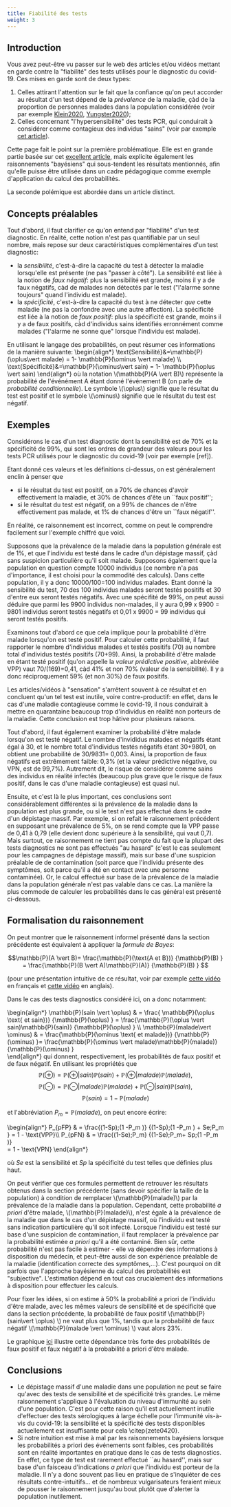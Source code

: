 ```yaml
---
title: Fiabilité des tests
weight: 3
---
```



## **Introduction**

Vous avez peut-être vu passer sur le web des articles et/ou vidéos mettant en garde contre la "fiabilité" des tests utilisés pour le diagnostic du covid-19. Ces mises en garde sont de deux types:
 1. Celles attirant l'attention sur le fait que la confiance qu'on peut accorder au résultat d'un test dépend de la _prévalence_ de la maladie, çàd de la proportion de personnes malades dans la population considérée (voir par exemple [Klein2020](https://tracts.gallimard.fr/fr/products/tracts-de-crise-n-25-je-ne-suis-pas-medecin-mais), [Yungster2020](https://medium.com/@niryungster/where-you-live-affects-what-your-covid-19-test-means-a9cd798fcd10));
 2. Celles concernant "l'hypersensibilité" des tests PCR, qui conduirait à considérer comme contagieux des individus "sains" (voir par exemple [cet article](https://www.lemonde.fr/les-decodeurs/article/2020/09/09/covid-19-l-hypersensibilite-des-tests-pcr-entre-intox-et-vrai-debat_6051528_4355770.html)).

Cette page fait le point sur la première problématique. Elle est en grande partie basée sur cet [excellent article](https://www.zeterinaires.fr/nofakemed/2020/04/29/tests-diagnostiques-comment-pas-fiables/), mais explicite également les raisonnements "bayésiens" qui sous-tendent les résultats mentionnés, afin qu'elle puisse être utilisée dans un cadre pédagogique comme exemple d'application du calcul des probabilités.


La seconde polémique est abordée dans un article distinct.


## **Concepts préalables**

Tout d'abord, il faut clarifier ce qu'on entend par "fiabilité" d'un test diagnostic. En réalité, cette notion n'est pas quantifiable par un seul nombre, mais repose sur deux caractéristiques complémentaires d'un test diagnostic:

 * la _sensibilité_, c'est-à-dire la capacité du test à détecter la maladie lorsqu'elle est présente (ne pas "passer à côté"). La sensibilité est liée à la notion de _faux négatif_: plus la sensibilité est grande, moins il y a de faux négatifs, càd de malades non détectés par le test ("l'alarme sonne toujours" quand l'individu est malade).
 * la _spécificité_, c'est-à-dire la capacité du test à ne détecter _que_ cette maladie (ne pas la confondre avec une autre affection).  La spécificité est liée à la notion de _faux positif_: plus la spécificité est grande,  moins il y a de faux positifs, càd d'individus sains identifiés erronnément comme malades ("l'alarme ne sonne que" lorsque l'individu est malade).


En utilisant le langage des probabilités, on peut résumer ces informations de la manière suivante: 
\begin{align*}
\text{Sensibilité}&=\mathbb{P}(\oplus\vert malade) = 1- \mathbb{P}(\ominus \vert malade)   \\\\
\text{Spécificité}&=\mathbb{P}(\ominus\vert sain) = 1- \mathbb{P}(\oplus \vert sain) 
\end{align*}
où la notation  \\(\mathbb{P}(A \vert B)\\) représente la probabilité de l'événément A étant donné l'événement B (on parle de _probabilité conditionnelle_). Le symbole \\(\oplus\\) signifie que le résultat du test est positif et le symbole \\(\ominus\\) signifie que le résultat du test est négatif.


## **Exemples**

Considérons le cas d'un test diagnostic dont la sensibilité est de 70\% et la spécificité de 99\%, qui sont les ordres de grandeur des valeurs pour les tests PCR utilisés pour le diagnostic du covid-19 (voir par exemple [ref]). 

Etant donné ces valeurs et les définitions ci-dessus, on est généralement enclin à penser que
 * si le résultat du test est positif, on a 70\% de chances d'avoir effectivement la maladie, et 30\% de chances d'ête un ``faux positif'';
 * si le résultat du test est négatif, on a 99\% de chances de n'être effectivement pas malade, et 1\% de chances d'être un ``faux négatif''.


En réalité, ce raisonnement est incorrect, comme on peut le comprendre facilement sur l'exemple chiffré que voici.

Supposons que la prévalence de la maladie dans la population générale est de 1\%, et que l'individu est testé dans le cadre d'un dépistage massif, çàd sans suspicion particulière qu'il soit malade. Supposons également que la population en question compte 10000 individus (ce nombre n'a pas d'importance, il est choisi pour la commodité des calculs). Dans cette population, il y a donc 10000/100=100 individus malades. Etant donné la sensibilité du test, 70 des 100 individus malades seront testés positifs et 30 d'entre eux seront testés négatifs. Avec une spécifité de 99\%, on peut aussi déduire que parmi les 9900 individus non-malades, il y aura 0,99 x 9900 = 9801 individus seront testés négatifs et 0,01 x 9900 = 99 individus qui seront testés positifs.

Examinons tout d'abord ce que cela implique pour la probabilité d'être malade lorsqu'on est testé positif. Pour calculer cette probabilité, il faut rapporter le nombre d'individus malades et testés positifs (70) au nombre total d'individus testés positifs (70+99). Ainsi, la probabilité d'être malade en étant testé positif (qu'on appelle la _valeur prédictive positive_, abbréviée VPP) vaut 70/(169)=0,41, càd 41\% et non 70\% (valeur de la sensibilité). Il y a donc réciproquement 59\% (et non 30\%) de faux positifs.

Les articles/vidéos à "sensation" s'arrêtent souvent à ce résultat et en concluent qu'un tel test est inutile, voire contre-productif: en effet, dans le cas d'une maladie contagieuse comme le covid-19, il nous conduirait à mettre en quarantaine beaucoup trop d'individus en réalité non porteurs de la maladie.
Cette conclusion est trop hâtive pour plusieurs raisons. 

Tout d'abord, il faut également examiner la probabilité d'être malade lorsqu'on est testé négatif. Le nombre d'invididus malades et négatifs étant égal à 30, et le nombre total d'individus testés négatifs étant 30+9801, on obtient une probabilité de 30/9831= 0,003. Ainsi, la proportion de faux négatifs est extrêmement faible: 0,3\% (et la valeur prédictive négative, ou VPN, est de 99,7\%). Autrement dit, le risque de considérer comme sains des individus en réalité infectés (beaucoup plus grave que le risque de faux positif, dans le cas d'une maladie contagieuse)  est quasi nul.

Ensuite, et c'est là le plus important, ces conclusions sont considérablement différentes si la prévalence de la maladie dans la population est plus grande, ou si le test n'est pas effectué dans le cadre d'un dépistage massif. Par exemple, si on refait le raisonnement précédent en supposant une prévalence de 5\%, on se rend compte que la VPP passe de 0,41 à 0,79 (elle devient donc supérieure à la sensibilité, qui vaut 0,7). Mais surtout, ce raisonnement ne tient pas compte du fait que la plupart des tests diagnostics ne sont pas effectués "au hasard" (c'est le cas seulement pour les campagnes de dépistage massif), mais sur base d'une suspicion préalable de de contamination (soit parce que l'individu présente des symptômes, soit parce qu'il a été en contact avec une personne contaminée). Or, le calcul effectué sur base de la prévalence de la maladie dans la population générale n'est pas valable dans ce cas. La manière la plus commode de calculer les probabilités dans le cas général est présenté ci-dessous.


## **Formalisation du raisonnement**

On peut montrer que le raisonnement informel présenté dans la section précédente est équivalent à appliquer la _formule de Bayes_:

$$\mathbb{P}(A \vert B)= \frac{\mathbb{P}(\text{A et B})} {\mathbb{P}(B) } = \frac{\mathbb{P}(B \vert A)\mathbb{P}(A)} {\mathbb{P}(B) } $$

(pour une présentation intuitive de ce résultat, voir par exemple 
[cette vidéo](https://youtu.be/X0gYOzxua64?t=33) en français et [cette vidéo](https://www.youtube.com/watch?v=HZGCoVF3YvM) en anglais).

Dans le cas des tests diagnostics considéré ici, on a donc notamment:

\begin{align*}
\mathbb{P}(sain \vert \oplus) & =  \frac{ \mathbb{P}(\oplus \text{ et sain})} {\mathbb{P}(\oplus) } = \frac{\mathbb{P}(\oplus \vert sain)\mathbb{P}(sain)} {\mathbb{P}(\oplus) }  \\\\
\mathbb{P}(malade\vert \ominus) & = \frac{\mathbb{P}(\ominus \text{ et malade})} {\mathbb{P}(\ominus) }= \frac{\mathbb{P}(\ominus \vert malade)\mathbb{P}(malade)} {\mathbb{P}(\ominus) }  
\end{align*}
qui donnent, respectivement, les probabilités de faux positif et de faux négatif.
En utilisant les propriétés que
$$ \mathbb{P}(\oplus) = \mathbb{P}(\oplus \vert sain)\mathbb{P}(sain) + \mathbb{P}(\oplus \vert malade)\mathbb{P}(malade), $$
$$ \mathbb{P}(\ominus) = \mathbb{P}(\ominus \vert malade)\mathbb{P}(malade) + \mathbb{P}(\ominus \vert sain)\mathbb{P}(sain),$$ 
$$\mathbb{P}(sain)=1 - \mathbb{P}(malade)$$

et l'abbréviation $P_m=\mathbb{P}(malade)$, on peut encore écrire:


\begin{align*}
P_{pFP} & = \frac{(1-Sp)\;(1 -P_m )} {(1-Sp)\;(1 -P_m ) + Se\;P_m } = 1 - \text{VPP}\\\\
P_{pFN} & = \frac{(1-Se)\;P_m} {(1-Se)\;P_m+ Sp\;(1 -P_m )}  
= 1 - \text{VPN}
\end{align*}

où $Se$ est la sensibilité et $Sp$ la spécificité du test telles que définies plus haut. 

On peut vérifier que ces formules permettent de retrouver les résultats obtenus dans la section précédente (sans devoir spécifier la taille de la population) à condition de remplacer 
\\(\mathbb{P}(malade)\\) par la prévalence de la maladie dans la population.
Cependant, cette probabilité *a priori* d'être malade, \\(\mathbb{P}(malade)\\), n'est égale à la prévalence de la maladie que dans le cas d'un dépistage massif, où l'individu est testé sans indication particulière qu'il soit infecté. Lorsque l'individu est testé sur base d'une suspicion de contamination, il faut remplacer la prévalence par la probabilité estimée *a priori* qu'il a été contaminé. Bien sûr, cette probabilité n'est pas facile à estimer - elle va dépendre des informations à disposition du médecin, et peut-être aussi de son expérience préalable de la maladie (identification correcte des symptômes,...). C'est pourquoi on dit parfois que l'approche bayésienne du calcul des probabilités est "subjective". L'estimation dépend en tout cas crucialement des informations à disposition pour effectuer les calculs.

Pour fixer les idées, si on estime à 50\% la probabilité a priori de l'individu d'être malade, avec les mêmes valeurs de sensibilité et de spécificité que dans la section précédente, la probabilité de faux positif  \\(\mathbb{P}(sain\vert \oplus) \\)
ne vaut plus que 1\%, tandis que la probabilité de faux négatif 
\\(\mathbb{P}(malade \vert \ominus) \\)  vaut alors 23\%.

Le graphique [ici](/docs/covid/plot_fct_diag.html) illustre cette dépendance très forte des probabilités de faux positif et faux négatif à la probabilité a priori d'être malade.

## **Conclusions**

 * Le dépistage massif d'une maladie dans une population ne peut se faire qu'avec des tests de sensibilité et de spécificité très grandes. Le même raisonnement s'applique à l'évaluation du niveau d'immunité au sein d'une population. C'est pour cette raison qu'il est actuellement inutile d'effectuer des tests sérologiques à large échelle pour l'immunité vis-à-vis du covid-19: la sensibilité et la spécificité des tests disponibles actuellement est insuffisante pour cela \citep{zete0420}.
 *  Si notre intuition est mise à mal par les raisonnements bayésiens lorsque les probabilités a priori des événements sont faibles, ces probabilités sont en réalité importantes en pratique dans le cas de tests diagnostics. En effet, ce type de test est rarement effectué ``au hasard'', mais sur base d'un faisceau d'indications _a priori_ que l'individu est porteur de la maladie. Il n'y a donc souvent pas lieu en pratique de s'inquiéter de ces résultats contre-intuitifs... et de nombreux vulgarisateurs feraient mieux de pousser le raisonnement jusqu'au bout plutôt que d'alerter la population inutilement.